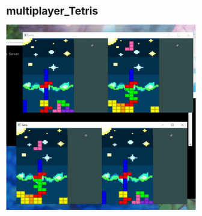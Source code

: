 # multiplayer_Tetris

![screenshot](https://github.com/DebugScientist78/multiplayer_Tetris/blob/main/multiplayer_tetirs_proof.JPG)
